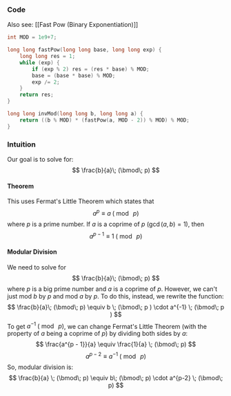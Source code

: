 ### Code
Also see: [[Fast Pow (Binary Exponentiation)]]

```cpp
int MOD = 1e9+7;

long long fastPow(long long base, long long exp) {
	long long res = 1;
	while (exp) {
		if (exp % 2) res = (res * base) % MOD;
		base = (base * base) % MOD;
		exp /= 2;
	}
	return res;
}

long long invMod(long long b, long long a) {
    return ((b % MOD) * (fastPow(a, MOD - 2)) % MOD) % MOD;
}
```
### Intuition
Our goal is to solve for:
$$ \frac{b}{a}\; (\bmod\; p) $$
#### Theorem
This uses Fermat's Little Theorem which states that
$$ a^p \equiv a \; (\bmod\;p) $$
where $p$ is a prime number. If $a$ is a coprime of $p$ ($\gcd(a, b)=1$), then 
$$ a^{p - 1} \equiv 1 \; (\bmod\; p)  $$
#### Modular Division
We need to solve for 
$$ \frac{b}{a}\; (\bmod\; p) $$
where $p$ is a big prime number and $a$ is a coprime of $p$. However, we can't just mod $b$ by $p$ and mod $a$ by $p$. To do this, instead, we rewrite the function:
$$ \frac{b}{a}\; (\bmod\; p) \equiv b \; (\bmod\; p ) \cdot a^{-1} \; (\bmod\; p ) $$
To get $a^{-1} \; (\bmod\; p)$, we can change Fermat's Little Theorem (with the property of $a$ being a coprime of $p$) by dividing both sides by $a$:
$$ \frac{a^{p - 1}}{a} \equiv \frac{1}{a} \; (\bmod\; p) $$
$$ a^{p - 2}  \equiv a^{-1} \; (\bmod\; p) $$
So, modular division is:
$$ \frac{b}{a} \; (\bmod\; p) \equiv b\; (\bmod\; p) \cdot a^{p-2} \; (\bmod\; p) $$
